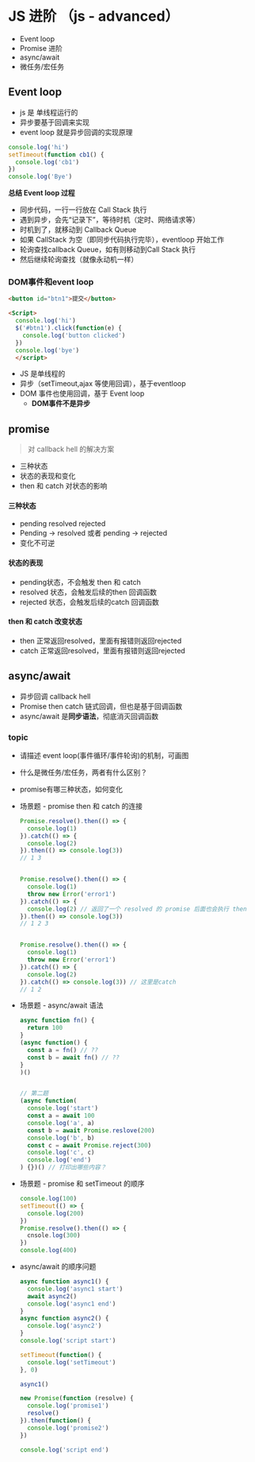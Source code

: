 # JS 进阶 （js - advanced）

+ Event loop
+ Promise 进阶
+ async/await
+ 微任务/宏任务



## Event loop

+ js 是 单线程运行的
+ 异步要基于回调来实现
+ event loop 就是异步回调的实现原理



```js
console.log('hi')
setTimeout(function cb1() {
  console.log('cb1')
})
console.log('Bye')
```



**总结 Event loop 过程**

+ 同步代码，一行一行放在 Call Stack 执行
+ 遇到异步，会先“记录下”，等待时机（定时、网络请求等）
+ 时机到了，就移动到 Callback Queue
+ 如果 CallStack 为空（即同步代码执行完毕），eventloop 开始工作
+ 轮询查找callback Queue，如有则移动到Call Stack 执行
+ 然后继续轮询查找（就像永动机一样）



### DOM事件和event loop

```html
<button id="btn1">提交</button>

<Script>
  console.log('hi')
  $('#btn1').click(function(e) {
    console.log('button clicked')
  })
  console.log('bye')
  </script>
```

+ JS 是单线程的
+ 异步（setTimeout,ajax 等使用回调），基于eventloop
+ DOM 事件也使用回调，基于 Event loop
  + **DOM事件不是异步**



## promise

> 对 callback hell 的解决方案

+ 三种状态
+ 状态的表现和变化
+ then 和 catch 对状态的影响



#### 三种状态

+ pending resolved rejected
+ Pending -> resolved 或者 pending -> rejected
+ 变化不可逆



#### 状态的表现

+ pending状态，不会触发 then 和 catch
+ resolved 状态，会触发后续的then 回调函数
+ rejected 状态，会触发后续的catch 回调函数



#### then 和 catch 改变状态

+ then 正常返回resolved，里面有报错则返回rejected
+ catch 正常返回resolved，里面有报错则返回rejected



## async/await



+ 异步回调 callback hell
+ Promise then catch 链式回调，但也是基于回调函数
+ async/await 是**同步语法**，彻底消灭回调函数











































### topic

+ 请描述 event loop(事件循环/事件轮询)的机制，可画图

+ 什么是微任务/宏任务，两者有什么区别？

+ promise有哪三种状态，如何变化

+ 场景题 - promise then 和 catch 的连接

  ```js
  Promise.resolve().then(() => {
    console.log(1)
  }).catch(() => {
    console.log(2)
  }).then(() => console.log(3))
  // 1 3
  
  
  Promise.resolve().then(() => {
    console.log(1)
    throw new Error('error1')
  }).catch(() => {
    console.log(2) // 返回了一个 resolved 的 promise 后面也会执行 then
  }).then(() => console.log(3))
  // 1 2 3
  
  
  Promise.resolve().then(() => {
    console.log(1)
    throw new Error('error1')
  }).catch(() => {
    console.log(2)
  }).catch(() => console.log(3)) // 这里是catch
  // 1 2
  ```

+ 场景题 - async/await 语法

  ```js
  async function fn() {
    return 100
  }
  (async function() {
    const a = fn() // ??
    const b = await fn() // ??
  }
  )()
  
  
  // 第二题
  (async function(
  	console.log('start')
    const a = await 100
    console.log('a', a)
    const b = await Promise.reslove(200)
    console.log('b', b)
    const c = await Promise.reject(300)
    console.log('c', c)
    console.log('end')
  ) {})() // 打印出哪些内容？
  ```

+ 场景题 - promise 和 setTimeout 的顺序

  ```js
  console.log(100)
  setTimeout(() => {
    console.log(200)
  })
  Promise.resolve().then(() => {
    cnsole.log(300)
  })
  console.log(400)
  ```

+ async/await 的顺序问题

  ```js
  async function async1() {
    console.log('async1 start')
    await async2()
    console.log('async1 end')
  }
  async function async2() {
    console.log('async2')
  }
  console.log('script start')
  
  setTimeout(function() {
    console.log('setTimeout')
  }, 0)
  
  async1()
  
  new Promise(function (resolve) {
    console.log('promise1')
    resolve()
  }).then(function() {
    console.log('promise2')
  })
  
  console.log('script end')
  ```

  











